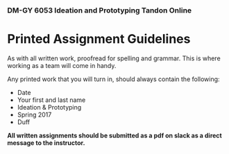 ### DM-GY 6053 Ideation and Prototyping Tandon Online

# Printed Assignment Guidelines

As with all written work, proofread for spelling and grammar. This is where working as a team will come in handy.

Any printed work that you will turn in, should always contain the following:

*   Date
*   Your first and last name
*   Ideation &amp; Prototyping
*   Spring 2017
*   Duff

**All written assignments should be submitted as a pdf on slack as a direct message to the instructor.**




